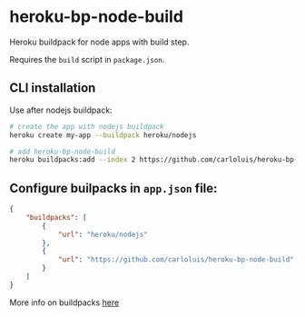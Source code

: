 # heroku-bp-node-build

Heroku buildpack for node apps with build step.

Requires the `build` script in `package.json`.

## CLI installation

Use after nodejs buildpack:

```bash
# create the app with nodejs buildpack
heroku create my-app --buildpack heroku/nodejs

# add heroku-bp-node-build
heroku buildpacks:add --index 2 https://github.com/carloluis/heroku-bp-node-build
```

## Configure builpacks in `app.json` file:

```json
{
	"buildpacks": [
		{
			"url": "heroku/nodejs"
		},
		{
			"url": "https://github.com/carloluis/heroku-bp-node-build"
		}
	]
}
```

More info on buildpacks [here](https://devcenter.heroku.com/articles/buildpacks)
